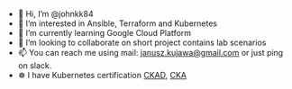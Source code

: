 - 👋 Hi, I’m @johnkk84
- 👀 I’m interested in Ansible, Terraform and Kubernetes
- 🌱 I’m currently learning Google Cloud Platform
- 💞️ I’m looking to collaborate on short project contains lab scenarios
- 📫 You can reach me using mail: janusz.kujawa@gmail.com or just ping on slack.
- ☸️ I have Kubernetes certification [CKAD](https://www.credly.com/badges/f7cedcc7-b5a5-4d2f-b28c-1484a709f29f/public_url), [CKA](https://www.credly.com/badges/a3fa5f29-0755-4074-829e-bee3db2c1b68?source=linked_in_profile)

<!---
johnkk84/johnkk84 is a ✨ special ✨ repository because its `README.md` (this file) appears on your GitHub profile.
You can click the Preview link to take a look at your changes.
--->
